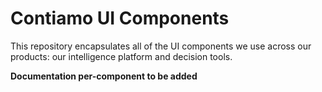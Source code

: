 # Contiamo UI Components

This repository encapsulates all of the UI components we use across our products: our intelligence platform and decision tools.

**Documentation per-component to be added**
